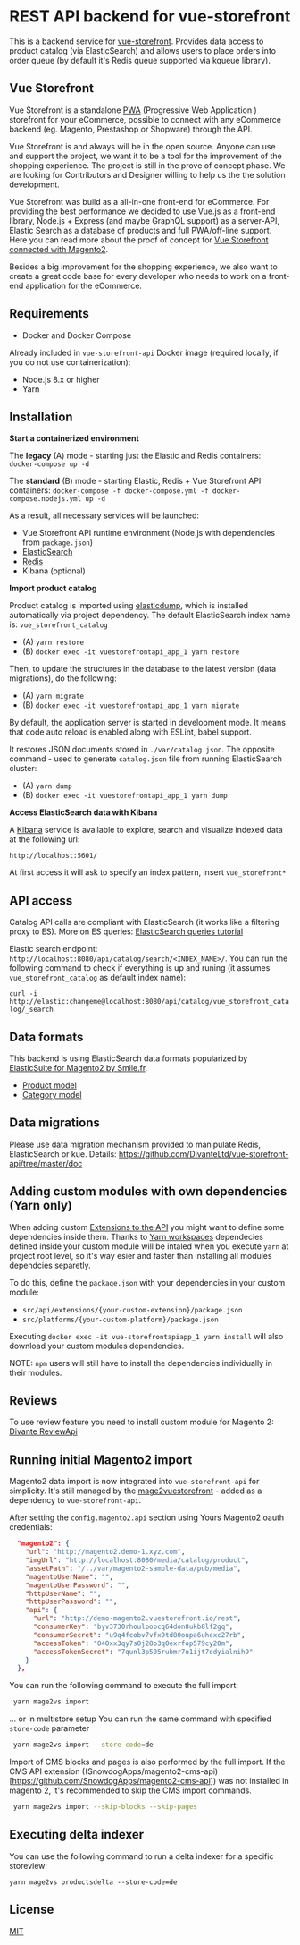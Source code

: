 REST API backend for vue-storefront
===================================

This is a backend service for [vue-storefront](https://github.com/DivanteLtd/vue-storefront). Provides data access to product catalog (via ElasticSearch) and allows users to place orders into order queue (by default it's Redis queue supported via kqueue library).

## Vue Storefront

Vue Storefront is a standalone [PWA](https://developers.google.com/web/progressive-web-apps/) (Progressive Web Application ) storefront for your eCommerce, possible to connect with any eCommerce backend (eg. Magento, Prestashop or Shopware) through the API.

Vue Storefront is and always will be in the open source. Anyone can use and support the project, we want it to be a tool for the improvement of the shopping experience. The project is still in the prove of concept phase. We are looking for Contributors and Designer willing to help us the the solution development.

Vue Storefront was build as a all-in-one front-end for eCommerce. For providing the best performance we decided to use Vue.js as a front-end library, Node.js + Express (and maybe GraphQL support) as a server-API, Elastic Search as a database of products and full PWA/off-line support.
Here you can read more about the proof of concept for [Vue Storefront connected with Magento2](https://www.linkedin.com/pulse/magento2-nosql-database-pwa-support-piotr-karwatka).

Besides a big improvement for the shopping experience, we also want to create a great code base for every developer who needs to work on a front-end application for the eCommerce.

## Requirements

- Docker and Docker Compose

Already included in `vue-storefront-api` Docker image (required locally, if you do not use containerization):
- Node.js 8.x or higher
- Yarn

## Installation

**Start a containerized environment**

The **legacy** (A) mode - starting just the Elastic and Redis containers:
`docker-compose up -d`

The **standard** (B) mode - starting Elastic, Redis + Vue Storefront API containers:
`docker-compose -f docker-compose.yml -f docker-compose.nodejs.yml up -d`

As a result, all necessary services will be launched:
- Vue Storefront API runtime environment (Node.js with dependencies from `package.json`)
- [ElasticSearch](https://www.elastic.co/products/elasticsearch)
- [Redis](https://redis.io/)
- Kibana (optional)

**Import product catalog**

Product catalog is imported using [elasticdump](https://www.npmjs.com/package/elasticdump), which is installed automatically via project dependency. The default ElasticSearch index name is: `vue_storefront_catalog`

- (A) `yarn restore`
- (B) `docker exec -it vuestorefrontapi_app_1 yarn restore`

Then, to update the structures in the database to the latest version (data migrations), do the following:

- (A) `yarn migrate`
- (B) `docker exec -it vuestorefrontapi_app_1 yarn migrate`

By default, the application server is started in development mode. It means that code auto reload is enabled along with ESLint, babel support.

It restores JSON documents stored in `./var/catalog.json`. The opposite command - used to generate `catalog.json` file from running ElasticSearch cluster:

- (A) `yarn dump`
- (B) `docker exec -it vuestorefrontapi_app_1 yarn dump`

**Access ElasticSearch data with Kibana**

A [Kibana](https://www.elastic.co/products/kibana) service is available to explore, search and visualize indexed data at the following url:

`http://localhost:5601/`

At first access it will ask to specify an index pattern, insert `vue_storefront*`

## API access
Catalog API calls are compliant with ElasticSearch (it works like a filtering proxy to ES). More on ES queries: [ElasticSearch queries tutorial](http://okfnlabs.org/blog/2013/07/01/elasticsearch-query-tutorial.html)

Elastic search endpoint: `http://localhost:8080/api/catalog/search/<INDEX_NAME>/`. You can run the following command to check if everything is up and runing (it assumes `vue_storefront_catalog` as default index name):

`curl -i http://elastic:changeme@localhost:8080/api/catalog/vue_storefront_catalog/_search`

## Data formats
This backend is using ElasticSearch data formats popularized by [ElasticSuite for Magento2 by Smile.fr](https://github.com/Smile-SA/elasticsuite).

* [Product model](./src/models/catalog-product.md)
* [Category model](./src/models/catalog-category.md)

## Data migrations
Please use data migration mechanism provided to manipulate Redis, ElasticSearch or kue. Details: https://github.com/DivanteLtd/vue-storefront-api/tree/master/doc 

## Adding custom modules with own dependencies (Yarn only)
When adding custom [Extensions to the API](https://github.com/DivanteLtd/vue-storefront/blob/master/doc/Extending%20vue-storefront-api.md) you might want to define some dependencies inside them. Thanks to [Yarn workspaces](https://yarnpkg.com/lang/en/docs/workspaces/) dependecies defined inside your custom module will be intaled when you execute `yarn` at project root level, so it's way esier and faster than installing all modules dependcies separetly.

To do this, define the `package.json` with your dependencies in your custom module:
- `src/api/extensions/{your-custom-extension}/package.json` 
- `src/platforms/{your-custom-platform}/package.json`

Executing `docker exec -it vue-storefrontapiapp_1 yarn install` will also download your custom modules dependencies.

NOTE: `npm` users will still have to install the dependencies individually in their modules.

## Reviews
To use review feature you need to install custom module for Magento 2: [Divante ReviewApi](https://github.com/DivanteLtd/magento2-review-api)

## Running initial Magento2 import

Magento2 data import is now integrated into `vue-storefront-api` for simplicity. It's still managed by the [mage2vuestorefront](https://github.com/DivanteLtd/mage2vuestorefront) - added as a dependency to `vue-storefront-api`.

After setting the `config.magento2.api` section using Yours Magento2 oauth credentials:

```json
  "magento2": {
    "url": "http://magento2.demo-1.xyz.com",
    "imgUrl": "http://localhost:8080/media/catalog/product",
    "assetPath": "/../var/magento2-sample-data/pub/media",
    "magentoUserName": "",
    "magentoUserPassword": "",
    "httpUserName": "",
    "httpUserPassword": "",
    "api": {
      "url": "http://demo-magento2.vuestorefront.io/rest",
      "consumerKey": "byv3730rhoulpopcq64don8ukb8lf2gq",
      "consumerSecret": "u9q4fcobv7vfx9td80oupa6uhexc27rb",
      "accessToken": "040xx3qy7s0j28o3q0exrfop579cy20m",
      "accessTokenSecret": "7qunl3p505rubmr7u1ijt7odyialnih9"
    }
  },
```

You can run the following command to execute the full import:

```bash
 yarn mage2vs import
 ```

 ... or in multistore setup You can run the same command with specified `store-code` parameter

```bash
 yarn mage2vs import --store-code=de
 ```

 Import of CMS blocks and pages is also performed by the full import. If the CMS API extension ((SnowdogApps/magento2-cms-api)[https://github.com/SnowdogApps/magento2-cms-api]) was not installed in magento 2, it's recommended to skip the CMS import commands.

```bash
 yarn mage2vs import --skip-blocks --skip-pages
 ```
 
## Executing delta indexer

You can use the following command to run a delta indexer for a specific storeview:

```
yarn mage2vs productsdelta --store-code=de
```

License
-------

[MIT](./LICENSE)
